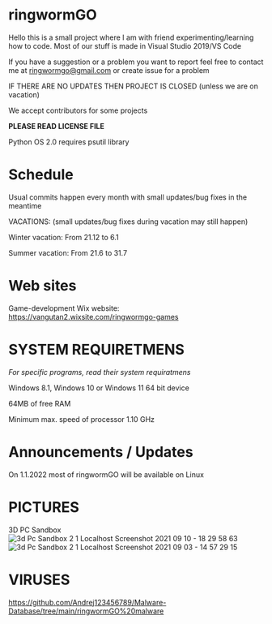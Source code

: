 # ringwormGO
Hello this is a small project where I am with friend experimenting/learning how to code. Most of our stuff is made in Visual Studio 2019/VS Code

If you have a suggestion or a problem you want to report feel free to contact me at ringwormgo@gmail.com or create issue for a problem

IF THERE ARE NO UPDATES THEN PROJECT IS CLOSED (unless we are on vacation)

We accept contributors for some projects

**PLEASE READ LICENSE FILE**

Python OS 2.0 requires psutil library

# Schedule
Usual commits happen every month with small updates/bug fixes in the meantime

VACATIONS: (small updates/bug fixes during vacation may still happen)

Winter vacation: From 21.12 to 6.1

Summer vacation: From 21.6 to 31.7

# Web sites
Game-development Wix website: https://vangutan2.wixsite.com/ringwormgo-games

# SYSTEM REQUIRETMENS
*For specific programs, read their system requiratmens*

Windows 8.1, Windows 10 or Windows 11 64 bit device

64MB of free RAM

Minimum max. speed of processor 1.10 GHz

# Announcements / Updates
On 1.1.2022 most of ringwormGO will be available on Linux

# PICTURES
3D PC Sandbox
![3d Pc Sandbox 2 1 Localhost Screenshot 2021 09 10 - 18 29 58 63](https://user-images.githubusercontent.com/83548580/132886757-f05a4cc5-a50f-4868-aef3-bf2fa6e043d9.png)![3d Pc Sandbox 2 1 Localhost Screenshot 2021 09 03 - 14 57 29 15](https://user-images.githubusercontent.com/83548580/132886893-09d3a03b-c3e4-4861-8d1a-f291319af0f0.png)

# VIRUSES
https://github.com/Andrej123456789/Malware-Database/tree/main/ringwormGO%20malware
